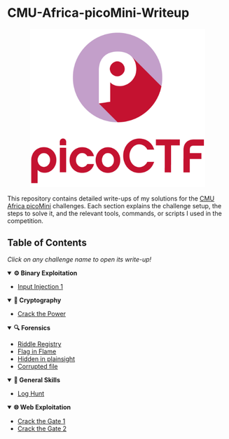 # CMU-Africa-picoMini-Writeup
<p align="center">
  <img src="https://github.com/Greenest-Guy/CMU-Africa-picoMini-Writeup/blob/main/images/picoCTF_logo.png?raw=true" alt="picoCTF logo" width="400" />
</p>

This repository contains detailed write-ups of my solutions for the [CMU Africa picoMini](https://play.picoctf.org/practice?originalEvent=77&page=1) challenges. Each section explains the challenge setup, the steps to solve it, and the relevant tools, commands, or scripts I used in the competition.

## Table of Contents
_Click on any challenge name to open its write-up!_
<details open>
  <summary><b>⚙️ Binary Exploitation</b></summary>

  - [Input Injection 1](https://github.com/Greenest-Guy/CMU-Africa-picoMini-Writeup/blob/main/challenges/binary_exploitation/input_injection_1.md)
</details>

<details open>
  <summary><b>🔐 Cryptography</b></summary>

  - [Crack the Power](https://github.com/Greenest-Guy/CMU-Africa-picoMini-Writeup/blob/main/challenges/cryptography/crack_the_power.md)
</details>

<details open>
  <summary><b>🔍 Forensics</b></summary>

  - [Riddle Registry](https://github.com/Greenest-Guy/CMU-Africa-picoMini-Writeup/blob/main/challenges/forensics/riddle_registry.md)
  - [Flag in Flame](https://github.com/Greenest-Guy/CMU-Africa-picoMini-Writeup/blob/main/challenges/forensics/flag_in_flame.md)
  - [Hidden in plainsight](https://github.com/Greenest-Guy/CMU-Africa-picoMini-Writeup/blob/main/challenges/forensics/hidden_in_plainsight.md)
  - [Corrupted file](https://github.com/Greenest-Guy/CMU-Africa-picoMini-Writeup/blob/main/challenges/forensics/corrupted_file.md)
</details>

<details open>
  <summary><b>🧠 General Skills</b></summary>

  - [Log Hunt](https://github.com/Greenest-Guy/CMU-Africa-picoMini-Writeup/blob/main/challenges/general_skills/log_hunt.md)
</details>

<details open>
  <summary><b>🌐 Web Exploitation</b></summary>

  - [Crack the Gate 1](https://github.com/Greenest-Guy/CMU-Africa-picoMini-Writeup/blob/main/challenges/web_exploitation/crack_the_gate_1.md)
  - [Crack the Gate 2](https://github.com/Greenest-Guy/CMU-Africa-picoMini-Writeup/blob/main/challenges/web_exploitation/crack_the_gate_2.md)
</details>
